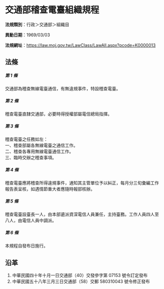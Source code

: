 # 交通部稽查電臺組織規程



**法規類別**：行政＞交通部＞組織目

**異動日期**：1969/03/03  

**法規網址**：https://law.moj.gov.tw/LawClass/LawAll.aspx?pcode=K0000013



## 法條
##### 第 1 條
交通部為稽查無線電臺通信，有無違規事件，特設稽查電臺。

##### 第 2 條
稽查電臺直隸交通部，必要時得授權部屬電信總局指揮。

##### 第 3 條
稽查電臺之任務如左：  
一、稽查部屬各無線電臺之通信工作。  
二、稽查各專用無線電臺通信工作。  
三、臨時交辦之稽查事項。

##### 第 4 條
稽查電臺應將稽查所得違規事件，通知其主管單位予以糾正，每月分三旬彙編工作報告表呈核，如遇情節重大者應隨時報部核辦。

##### 第 5 條
稽查電臺設臺長一人，由本部遴派資深電信人員兼任，主持臺務。工作人員四人至八人，由電信人員中調派。

##### 第 6 條
本規程自發布日施行。

## 沿革
1. 中華民國四十年十月一日交通部（40）交發參字第 07153  號令訂定發布
1. 中華民國五十八年三月三日交通部（58）交郵 580310043  號令修正發布
